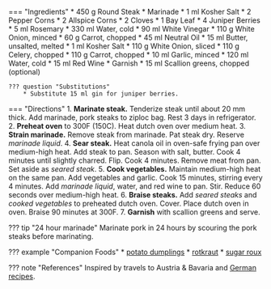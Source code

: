 === "Ingredients"
    * 450 g Round Steak
    * Marinade
        * 1 ml Kosher Salt
        * 2 Pepper Corns
        * 2 Allspice Corns
        * 2 Cloves
        * 1 Bay Leaf
        * 4 Juniper Berries
        * 5 ml Rosemary
        * 330 ml Water, cold
        * 90 ml White Vinegar
        * 110 g White Onion, minced
        * 60 g Carrot, chopped
    * 45 ml Neutral Oil
    * 15 ml Butter, unsalted, melted
    * 1 ml Kosher Salt
    * 110 g White Onion, sliced
    * 110 g Celery, chopped
    * 110 g Carrot, chopped
    * 10 ml Garlic, minced
    * 120 ml Water, cold
    * 15 ml Red Wine
    * Garnish
        * 15 ml Scallion greens, chopped (optional)

    ??? question "Substitutions"
        * Substitute 15 ml gin for juniper berries.

=== "Directions"
    1. **Marinate steak.** Tenderize steak until about 20 mm thick. Add marinade, pork steaks to ziploc bag. Rest 3 days in refrigerator.
    2. **Preheat oven** to 300F (150C). Heat dutch oven over medium heat.
    3. **Strain marinade.** Remove steak from marinade. Pat steak dry. Reserve *marinade liquid*.
    4. **Sear steak.** Heat canola oil in oven-safe frying pan over medium-high heat. Add steak to pan. Season with salt, butter. Cook 4 minutes until slightly charred. Flip. Cook 4 minutes. Remove meat from pan. Set aside as *seared steak*.
    5. **Cook vegetables.** Maintain medium-high heat on the same pan. Add vegetables and garlic. Cook 15 minutes, stirring every 4 minutes. Add *marinade liquid*, water, and red wine to pan. Stir. Reduce 60 seconds over medium-high heat.
    6. **Braise steaks.** Add *seared steaks* and *cooked vegetables* to preheated dutch oven. Cover. Place dutch oven in oven. Braise 90 minutes at 300F.
    7. **Garnish** with scallion greens and serve.

??? tip "24 hour marinade"
    Marinate pork in 24 hours by scouring the pork steaks before marinating.

??? example "Companion Foods"
    * [potato dumplings](../sides/potato-dumplings.md)
    * [rotkraut](../sides/rotkraut.md)
    * [sugar roux](../sauces/sugar-roux.md)

??? note "References"
    Inspired by travels to Austria & Bavaria and [German recipes](http://www.bavariankitchen.com/meats/sauerbraten.aspx).
